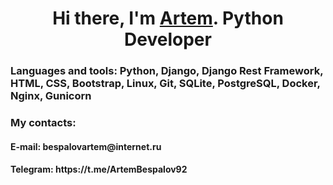 ### <h1 align="center">Hi there, I'm <a href="https://github.com/Artem-Bespalov" target="_blank">Artem</a>. Python Developer</h1>

<h3>Languages and tools: Python, Django, Django Rest Framework, HTML, CSS, Bootstrap, Linux, Git, SQLite, PostgreSQL, Docker, Nginx, Gunicorn</h3>

<h3>My contacts:</h3>
<h4>E-mail: bespalovartem@internet.ru</h4>
<h4>Telegram: https://t.me/ArtemBespalov92</h4>
